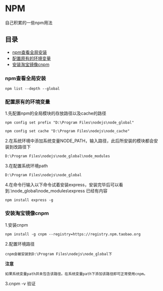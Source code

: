 # NPM

自己积累的一些npm用法

## 目录

* [npm查看全局安装](#npm查看全局安装)
* [配置原有的环境变量](#配置原有的环境变量)
* [安装淘宝镜像cnpm](#安装淘宝镜像cnpm)


### npm查看全局安装

    npm list --depth --global


### 配置原有的环境变量

1.先配置npm的全局模块的存放路径以及cache的路径

    npm config set prefix "D:\Program Files\nodejs\node_global"

	npm config set cache "D:\Program Files\nodejs\node_cache"   


2.在系统环境中添加系统变量NODE_PATH，输入路径，此后所安装的模块都会安装到改路径下

    D:\Program Files\nodejs\node_global\node_modules

3.在配置系统环境path

	D:\Program Files\nodejs\node_global


4.在命令行输入以下命令试着安装express，安装完毕后可以看到.\node_global\node_modules\express 已经有内容

	npm install express -g



### 安装淘宝镜像cnpm

1.安装cnpm

	npm install -g cnpm --registry=https://registry.npm.taobao.org

2.配置环境路径

	cnpm会被安装到D:\Program Files\nodejs\node_global下


**注意**

	如果系统变量path并未包含该路径。在系统变量path下添加该路径即可正常使用cnpm。

3.cnpm -v 验证

